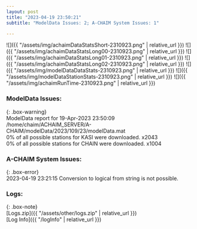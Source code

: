```yaml
---
layout: post
title: "2023-04-19 23:50:21"
subtitle: "ModelData Issues: 2; A-CHAIM System Issues: 1"

---
```


![]({{ "/assets/img/achaimDataStatsShort-2310923.png" | relative_url }})
![]({{ "/assets/img/achaimDataStatsLong00-2310923.png" | relative_url }})
![]({{ "/assets/img/achaimDataStatsLong01-2310923.png" | relative_url }})
![]({{ "/assets/img/achaimDataStatsLong02-2310923.png" | relative_url }})
![]({{ "/assets/img/modelDataDataStats-2310923.png" | relative_url }})
![]({{ "/assets/img/modelDataStationStats-2310923.png" | relative_url }})
![]({{ "/assets/img/achaimRunTime-2310923.png" | relative_url }})


### ModelData Issues:  
  
{: .box-warning}  
 ModelData report for 19-Apr-2023 23:50:09   
 /home/chaim/ACHAIM_SERVER/A-CHAIM/modelData/2023/109/23/modelData.mat   
 0% of all possible stations for KASI were downloaded. x2043   
 0% of all possible stations for CHAIN were downloaded. x1004   
  
### A-CHAIM System Issues:  
  
{: .box-error}  
2023-04-19 23:21:15 Conversion to logical from string is not possible.  

### Logs:  
  
{: .box-note}  
[Logs.zip]({{ "/assets/other/logs.zip" | relative_url }})  
[Log Info]({{ "/logInfo" | relative_url }})  
